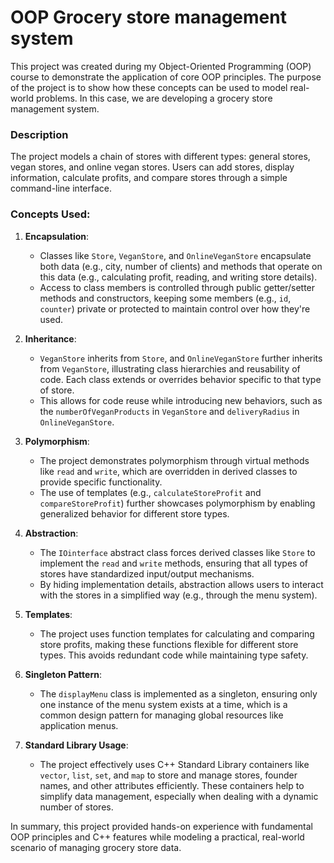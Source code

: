 # OOP Grocery store management system

This project was created during my Object-Oriented Programming (OOP) course to demonstrate the application of core OOP principles. The purpose of the project is to show how these concepts can be used to model real-world problems. In this case, we are developing a grocery store management system.

### Description
The project models a chain of stores with different types: general stores, vegan stores, and online vegan stores. Users can add stores, display information, calculate profits, and compare stores through a simple command-line interface.

### Concepts Used:

1. **Encapsulation**:
   - Classes like `Store`, `VeganStore`, and `OnlineVeganStore` encapsulate both data (e.g., city, number of clients) and methods that operate on this data (e.g., calculating profit, reading, and writing store details).
   - Access to class members is controlled through public getter/setter methods and constructors, keeping some members (e.g., `id`, `counter`) private or protected to maintain control over how they're used.

2. **Inheritance**:
   - `VeganStore` inherits from `Store`, and `OnlineVeganStore` further inherits from `VeganStore`, illustrating class hierarchies and reusability of code. Each class extends or overrides behavior specific to that type of store.
   - This allows for code reuse while introducing new behaviors, such as the `numberOfVeganProducts` in `VeganStore` and `deliveryRadius` in `OnlineVeganStore`.

3. **Polymorphism**:
   - The project demonstrates polymorphism through virtual methods like `read` and `write`, which are overridden in derived classes to provide specific functionality.
   - The use of templates (e.g., `calculateStoreProfit` and `compareStoreProfit`) further showcases polymorphism by enabling generalized behavior for different store types.

4. **Abstraction**:
   - The `IOinterface` abstract class forces derived classes like `Store` to implement the `read` and `write` methods, ensuring that all types of stores have standardized input/output mechanisms.
   - By hiding implementation details, abstraction allows users to interact with the stores in a simplified way (e.g., through the menu system).

5. **Templates**:
   - The project uses function templates for calculating and comparing store profits, making these functions flexible for different store types. This avoids redundant code while maintaining type safety.

6. **Singleton Pattern**:
   - The `displayMenu` class is implemented as a singleton, ensuring only one instance of the menu system exists at a time, which is a common design pattern for managing global resources like application menus.

7. **Standard Library Usage**:
   - The project effectively uses C++ Standard Library containers like `vector`, `list`, `set`, and `map` to store and manage stores, founder names, and other attributes efficiently. These containers help to simplify data management, especially when dealing with a dynamic number of stores.

In summary, this project provided hands-on experience with fundamental OOP principles and C++ features while modeling a practical, real-world scenario of managing grocery store data.
